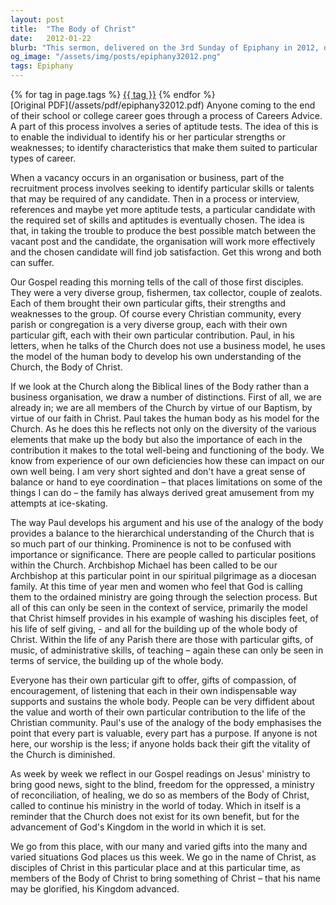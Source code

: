 ```yaml
---
layout: post
title:  "The Body of Christ"
date:   2012-01-22
blurb: "This sermon, delivered on the 3rd Sunday of Epiphany in 2012, discusses the diversity of the Church and the unique gifts each member brings. Using the analogy of the human body, it emphasizes the importance of each member's contribution to the well-being and functioning of the Church. It also reminds us that the Church exists not for its own benefit, but for the advancement of God's Kingdom."
og_image: "/assets/img/posts/epiphany32012.png"
tags: Epiphany
---    
```

<div class="tag-pills">
    {% for tag in page.tags %}
    <a href="{{ site.baseurl }}/tag/{{ tag | slugify }}" class="tag-pill">{{ tag }}</a>
    {% endfor %}
</div>
[Original PDF](/assets/pdf/epiphany32012.pdf)
Anyone coming to the end of their school or college career goes through a process of Careers Advice. A part of this process involves a series of aptitude tests. The idea of this is to enable the individual to identify his or her particular strengths or weaknesses; to identify characteristics that make them suited to particular types of career.

When a vacancy occurs in an organisation or business, part of the recruitment process involves seeking to identify particular skills or talents that may be required of any candidate. Then in a process or interview, references and maybe yet more aptitude tests, a particular candidate with the required set of skills and aptitudes is eventually chosen. The idea is that, in taking the trouble to produce the best possible match between the vacant post and the candidate, the organisation will work more effectively and the chosen candidate will find job satisfaction. Get this wrong and both can suffer.

Our Gospel reading this morning tells of the call of those first disciples. They were a very diverse group, fishermen, tax collector, couple of zealots. Each of them brought their own particular gifts, their strengths and weaknesses to the group. Of course every Christian community, every parish or congregation is a very diverse group, each with their own particular gift, each with their own particular contribution. Paul, in his letters, when he talks of the Church does not use a business model, he uses the model of the human body to develop his own understanding of the Church, the Body of Christ.

If we look at the Church along the Biblical lines of the Body rather than a business organisation, we draw a number of distinctions. First of all, we are already in; we are all members of the Church by virtue of our Baptism, by virtue of our faith in Christ. Paul takes the human body as his model for the Church. As he does this he reflects not only on the diversity of the various elements that make up the body but also the importance of each in the contribution it makes to the total well-being and functioning of the body. We know from experience of our own deficiencies how these can impact on our own well being. I am very short sighted and don't have a great sense of balance or hand to eye coordination – that places limitations on some of the things I can do – the family has always derived great amusement from my attempts at ice-skating.

The way Paul develops his argument and his use of the analogy of the body provides a balance to the hierarchical understanding of the Church that is so much part of our thinking. Prominence is not to be confused with importance or significance. There are people called to particular positions within the Church. Archbishop Michael has been called to be our Archbishop at this particular point in our spiritual pilgrimage as a diocesan family. At this time of year men and women who feel that God is calling them to the ordained ministry are going through the selection process. But all of this can only be seen in the context of service, primarily the model that Christ himself provides in his example of washing his disciples feet, of his life of self giving, - and all for the building up of the whole body of Christ. Within the life of any Parish there are those with particular gifts, of music, of administrative skills, of teaching – again these can only be seen in terms of service, the building up of the whole body.

Everyone has their own particular gift to offer, gifts of compassion, of encouragement, of listening that each in their own indispensable way supports and sustains the whole body. People can be very diffident about the value and worth of their own particular contribution to the life of the Christian community. Paul's use of the analogy of the body emphasises the point that every part is valuable, every part has a purpose. If anyone is not here, our worship is the less; if anyone holds back their gift the vitality of the Church is diminished.

As week by week we reflect in our Gospel readings on Jesus' ministry to bring good news, sight to the blind, freedom for the oppressed, a ministry of reconciliation, of healing, we do so as members of the Body of Christ, called to continue his ministry in the world of today. Which in itself is a reminder that the Church does not exist for its own benefit, but for the advancement of God's Kingdom in the world in which it is set.

We go from this place, with our many and varied gifts into the many and varied situations God places us this week. We go in the name of Christ, as disciples of Christ in this particular place and at this particular time, as members of the Body of Christ to bring something of Christ – that his name may be glorified, his Kingdom advanced.
